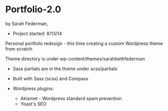 Portfolio-2.0
=============
by Sarah Federman,
- Project started: 8/13/14

Personal portfolio redesign - this time creating a custom Wordpress theme from scratch

Theme directory is under wp-content/themes/sarahbethfederman
- Sass partials are in the theme under scss/partials

- Built with Sass (scss) and Compass
- Wordpress plugins:
  - Akismet - Wordpress standard spam prevention
  - Yoast's SEO
